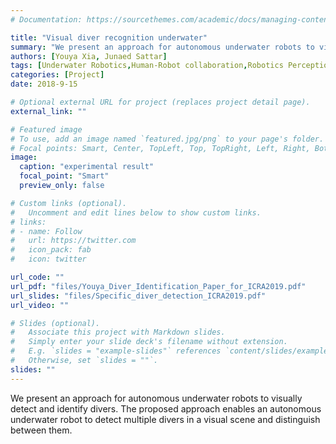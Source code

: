 ```yaml
---
# Documentation: https://sourcethemes.com/academic/docs/managing-content/

title: "Visual diver recognition underwater"
summary: "We present an approach for autonomous underwater robots to visually detect and identify divers. The proposed approach enables an autonomous underwater robot to detect multiple divers in a visual scene and  distinguish between them"
authors: [Youya Xia, Junaed Sattar]
tags: [Underwater Robotics,Human-Robot collaboration,Robotics Perception, Computer Vision]
categories: [Project]
date: 2018-9-15

# Optional external URL for project (replaces project detail page).
external_link: ""

# Featured image
# To use, add an image named `featured.jpg/png` to your page's folder.
# Focal points: Smart, Center, TopLeft, Top, TopRight, Left, Right, BottomLeft, Bottom, BottomRight.
image:
  caption: "experimental result"
  focal_point: "Smart"
  preview_only: false

# Custom links (optional).
#   Uncomment and edit lines below to show custom links.
# links:
# - name: Follow
#   url: https://twitter.com
#   icon_pack: fab
#   icon: twitter

url_code: ""
url_pdf: "files/Youya_Diver_Identification_Paper_for_ICRA2019.pdf"
url_slides: "files/Specific_diver_detection_ICRA2019.pdf"
url_video: ""

# Slides (optional).
#   Associate this project with Markdown slides.
#   Simply enter your slide deck's filename without extension.
#   E.g. `slides = "example-slides"` references `content/slides/example-slides.md`.
#   Otherwise, set `slides = ""`.
slides: ""
---
```

We present an approach for autonomous underwater robots to visually detect and identify divers. The proposed approach enables an autonomous underwater robot to detect multiple divers in a visual scene and  distinguish between them.
